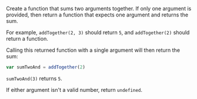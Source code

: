 Create a function that sums two arguments together. If only one argument is provided, then return a function that expects one argument and returns the sum.

For example, `addTogether(2, 3)` should return `5`, and `addTogether(2)` should return a function.

Calling this returned function with a single argument will then return the sum:

```javascript
var sumTwoAnd = addTogether(2)
```

`sumTwoAnd(3)` returns `5`.

If either argument isn't a valid number, return `undefined`.
